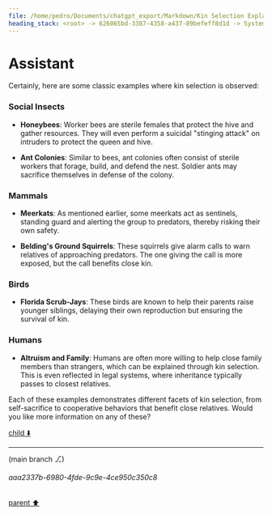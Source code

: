 ```yaml
---
file: /home/pedro/Documents/chatgpt_export/Markdown/Kin Selection Explanation.md
heading_stack: <root> -> 626065bd-3387-4358-a437-89befeff8d1d -> System -> 6f9d286c-a866-45f0-8fd8-7ab2518e3885 -> System -> aaa20b92-f336-4338-b049-3e13db30b4dd -> User -> a799e032-fdea-400d-bbad-667966560e4e -> Assistant -> aaa2e179-42d0-42d7-9c79-d139f60e15d1 -> User -> 5461ba67-20bc-4771-9432-6a7a60f15081 -> Assistant
---
```

# Assistant

Certainly, here are some classic examples where kin selection is observed:

### Social Insects

- **Honeybees**: Worker bees are sterile females that protect the hive and gather resources. They will even perform a suicidal "stinging attack" on intruders to protect the queen and hive.
  
- **Ant Colonies**: Similar to bees, ant colonies often consist of sterile workers that forage, build, and defend the nest. Soldier ants may sacrifice themselves in defense of the colony.

### Mammals

- **Meerkats**: As mentioned earlier, some meerkats act as sentinels, standing guard and alerting the group to predators, thereby risking their own safety.
  
- **Belding's Ground Squirrels**: These squirrels give alarm calls to warn relatives of approaching predators. The one giving the call is more exposed, but the call benefits close kin.

### Birds

- **Florida Scrub-Jays**: These birds are known to help their parents raise younger siblings, delaying their own reproduction but ensuring the survival of kin.

### Humans

- **Altruism and Family**: Humans are often more willing to help close family members than strangers, which can be explained through kin selection. This is even reflected in legal systems, where inheritance typically passes to closest relatives.

Each of these examples demonstrates different facets of kin selection, from self-sacrifice to cooperative behaviors that benefit close relatives. Would you like more information on any of these?

[child ⬇️](#aaa2337b-6980-4fde-9c9e-4ce950c350c8)

---

(main branch ⎇)
###### aaa2337b-6980-4fde-9c9e-4ce950c350c8
[parent ⬆️](#5461ba67-20bc-4771-9432-6a7a60f15081)
